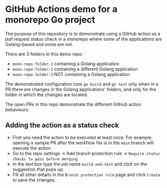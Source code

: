 # GitHub Actions demo for a monorepo Go project

The purpose of this repository is to demonstrate using a GitHub action as a pull request status check
in a monorepo where some of the applications are Golang-based and some are not.

There are 3 folders in this demo repo:

* `mono-repo-folder-1` containing a Golang application
* `mono-repo-folder-2` containing a different Golang application
* `mono-repo-folder-3` NOT containing a Golang application

The demonstrated configuration runs `go build` and `go test` only when in a PR there are changes in the Golang applications' folders,
and only for the folder in which the changes are located.

The open PRs in this repo demonstrate the different GitHub action behaviours.

## Adding the action as a status check

* First you need the action to be executed at least once. For example, opening a sample PR after the workflow file is in the `main` branch will execute the action.
* Go to the repo settings -> Add branch protection rule -> `Require status checks to pass before merging`.
* In the text box type the job name `build-and-test` and click on the suggestion that pops up.
* Fill all other details in the `Branch protection rule` page and click `Create` to save the changes.
